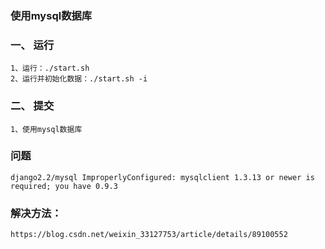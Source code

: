 ### 使用mysql数据库     


### 一、 运行
``` 
1、运行：./start.sh 
2、运行并初始化数据：./start.sh -i
```

### 二、 提交
```
1、使用mysql数据库

```


### 问题
```
django2.2/mysql ImproperlyConfigured: mysqlclient 1.3.13 or newer is required; you have 0.9.3
```

### 解决方法：
```
https://blog.csdn.net/weixin_33127753/article/details/89100552
```